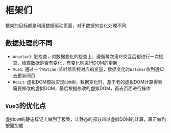 # 框架们

框架的目标都是利用数据驱动页面，对于数据的变化处理不同

## 数据处理的不同
- `Angular1`: 脏检查，对数据变化的检查上，遵循每次用户交互后都进行一次检查，检查数据是否有变化，有变化则进行DOM的更新
- `Vue1`: 通过一个`Watcher`监听器监控对应的变量，数据变化时`Watcher`收到通知去更新网页
- `React`: 虚拟DOM模拟实现`DOM`树，数据变化时，基于老的虚拟DOM计算得到需要修改的虚拟DOM，最后根据修改的虚拟DOM，再去页面进行操作

## `Vue3`的优化点
虚拟`DOM`的静态标记上做到了极致，让静态的部分越过虚拟DOM的计算，真正做到按需加载